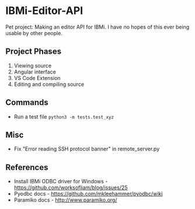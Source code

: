 # IBMi-Editor-API

Pet project: Making an editor API for IBMi. 
I have no hopes of this ever being usable by other people.


## Project Phases
1. Viewing source
2. Angular interface
3. VS Code Extension
4. Editing and compiling source


## Commands
* Run a test file ```python3 -m tests.test_xyz```


## Misc
* Fix "Error reading SSH protocol banner" in remote_server.py


## References
* Install IBMi ODBC driver for Windows - https://github.com/worksofliam/blog/issues/25
* Pyodbc docs - https://github.com/mkleehammer/pyodbc/wiki
* Paramiko docs - http://www.paramiko.org/

